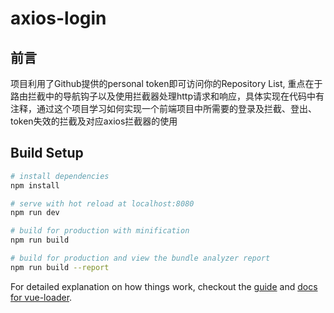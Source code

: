 # axios-login

## 前言
项目利用了Github提供的personal token即可访问你的Repository List, 重点在于路由拦截中的导航钩子以及使用拦截器处理http请求和响应，具体实现在代码中有注释，通过这个项目学习如何实现一个前端项目中所需要的登录及拦截、登出、token失效的拦截及对应axios拦截器的使用

## Build Setup

``` bash
# install dependencies
npm install

# serve with hot reload at localhost:8080
npm run dev

# build for production with minification
npm run build

# build for production and view the bundle analyzer report
npm run build --report
```

For detailed explanation on how things work, checkout the [guide](http://vuejs-templates.github.io/webpack/) and [docs for vue-loader](http://vuejs.github.io/vue-loader).
